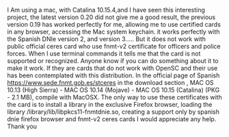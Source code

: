I Am using a mac, with Catalina 10.15.4,and I have seen this interesting project, the latest version 0.20 did not give me a good result, the previous version 0.19 has worked perfectly for me, allowing me to use certified cards in any browser, accessing the Mac system keychain.
it works perfectly with the Spanish DNIe version 2, and version 3..... But it does not work with public official ceres card who use fnmt-v2 certificate for officers and police forces. When I use terminal commands it tells me that the card is not supported or recognized.
Anyone know if you can do something about it to make it work. If they are cards that do not work with OpenSC and their use has been contemplated with this distribution.
In the official page of Spanish https://www.sede.fnmt.gob.es/stceres in the download section , MAC OS 10.13 (High Sierra) - MAC OS 10.14 (Mojave) - MAC OS 10.15 (Catalina) (PKG - 2.1 MB), compile with MacOSX.
The only way to use these certificates with the card is to install a library in the exclusive Firefox browser, loading the library /library/lib/libpkcs11-fnmtdnie.so, creating a support only by spanish dnie firefox browser and fnmt-v2 ceres cards
I would appreciate any help. Thank you